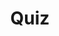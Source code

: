 ---
title: "Quiz"
passing_percentage: 70
layout: "test"
type: "test"
questions:
  - id: "q1"
    text: "What specification does Linkerd follow for traffic splitting configuration?"
    type: "single-answer"
    marks: 2
    options:
      - id: "a"
        text: "Kubernetes Ingress spec"
      - id: "b"
        text: "Service Mesh Interface (SMI) spec"
        is_correct: true
      - id: "c"
        text: "Linkerd custom spec"
      - id: "d"
        text: "OpenTracing specification"
  - id: "q2"
    text: "What are the core primitives used in Linkerd's traffic splitting approach?"
    type: "multiple-answers"
    marks: 2
    options:
      - id: "a"
        text: "Kubernetes Services"
        is_correct: true
      - id: "b"
        text: "TrafficSplit CRD"
        is_correct: true
      - id: "c"
        text: "Service weights for distribution"
        is_correct: true
  - id: "q3"
    text: "What field specifies the weight distribution in a TrafficSplit resource?" 
    type: "short_answer" 
    marks: 2
    correct_answer: "weight" 
---